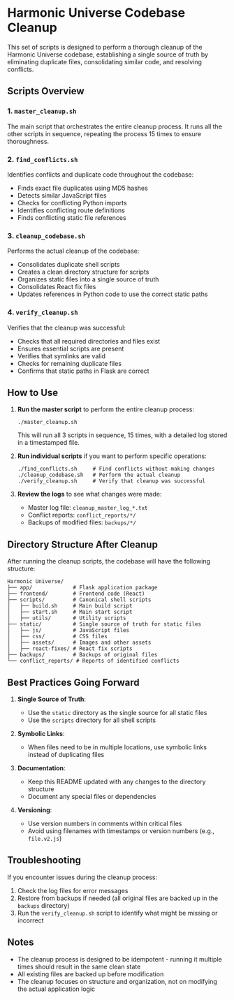 # Harmonic Universe Codebase Cleanup

This set of scripts is designed to perform a thorough cleanup of the Harmonic Universe codebase, establishing a single source of truth by eliminating duplicate files, consolidating similar code, and resolving conflicts.

## Scripts Overview

### 1. `master_cleanup.sh`

The main script that orchestrates the entire cleanup process. It runs all the other scripts in sequence, repeating the process 15 times to ensure thoroughness.

### 2. `find_conflicts.sh`

Identifies conflicts and duplicate code throughout the codebase:

- Finds exact file duplicates using MD5 hashes
- Detects similar JavaScript files
- Checks for conflicting Python imports
- Identifies conflicting route definitions
- Finds conflicting static file references

### 3. `cleanup_codebase.sh`

Performs the actual cleanup of the codebase:

- Consolidates duplicate shell scripts
- Creates a clean directory structure for scripts
- Organizes static files into a single source of truth
- Consolidates React fix files
- Updates references in Python code to use the correct static paths

### 4. `verify_cleanup.sh`

Verifies that the cleanup was successful:

- Checks that all required directories and files exist
- Ensures essential scripts are present
- Verifies that symlinks are valid
- Checks for remaining duplicate files
- Confirms that static paths in Flask are correct

## How to Use

1. **Run the master script** to perform the entire cleanup process:

   ```
   ./master_cleanup.sh
   ```

   This will run all 3 scripts in sequence, 15 times, with a detailed log stored in a timestamped file.

2. **Run individual scripts** if you want to perform specific operations:

   ```
   ./find_conflicts.sh     # Find conflicts without making changes
   ./cleanup_codebase.sh   # Perform the actual cleanup
   ./verify_cleanup.sh     # Verify that cleanup was successful
   ```

3. **Review the logs** to see what changes were made:
   - Master log file: `cleanup_master_log_*.txt`
   - Conflict reports: `conflict_reports/*/`
   - Backups of modified files: `backups/*/`

## Directory Structure After Cleanup

After running the cleanup scripts, the codebase will have the following structure:

```
Harmonic Universe/
├── app/             # Flask application package
├── frontend/        # Frontend code (React)
├── scripts/         # Canonical shell scripts
│   ├── build.sh     # Main build script
│   ├── start.sh     # Main start script
│   ├── utils/       # Utility scripts
├── static/          # Single source of truth for static files
│   ├── js/          # JavaScript files
│   ├── css/         # CSS files
│   ├── assets/      # Images and other assets
│   ├── react-fixes/ # React fix scripts
├── backups/         # Backups of original files
└── conflict_reports/ # Reports of identified conflicts
```

## Best Practices Going Forward

1. **Single Source of Truth**:

   - Use the `static` directory as the single source for all static files
   - Use the `scripts` directory for all shell scripts

2. **Symbolic Links**:

   - When files need to be in multiple locations, use symbolic links instead of duplicating files

3. **Documentation**:

   - Keep this README updated with any changes to the directory structure
   - Document any special files or dependencies

4. **Versioning**:
   - Use version numbers in comments within critical files
   - Avoid using filenames with timestamps or version numbers (e.g., `file.v2.js`)

## Troubleshooting

If you encounter issues during the cleanup process:

1. Check the log files for error messages
2. Restore from backups if needed (all original files are backed up in the `backups` directory)
3. Run the `verify_cleanup.sh` script to identify what might be missing or incorrect

## Notes

- The cleanup process is designed to be idempotent - running it multiple times should result in the same clean state
- All existing files are backed up before modification
- The cleanup focuses on structure and organization, not on modifying the actual application logic
